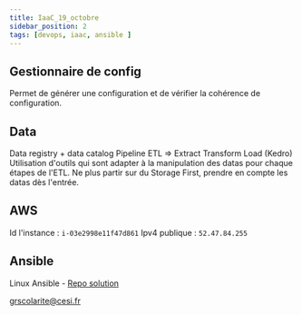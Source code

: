 ```yaml
---
title: IaaC_19_octobre
sidebar_position: 2
tags: [devops, iaac, ansible ]
---
```


## Gestionnaire de config
Permet de générer une configuration et de vérifier la cohérence de configuration.

## Data
Data registry + data catalog
Pipeline ETL => Extract Transform Load (Kedro) 
Utilisation d'outils qui sont adapter à la manipulation des datas pour chaque étapes de l'ETL.
Ne plus partir sur du Storage First,  prendre en compte les datas dès l'entrée.

## AWS
Id l'instance : `i-03e2998e11f47d861`
Ipv4 publique : `52.47.84.255`

## Ansible
Linux Ansible - [Repo solution](https://github.com/SckyzO/LinuxPratique-Ansible)

grscolarite@cesi.fr